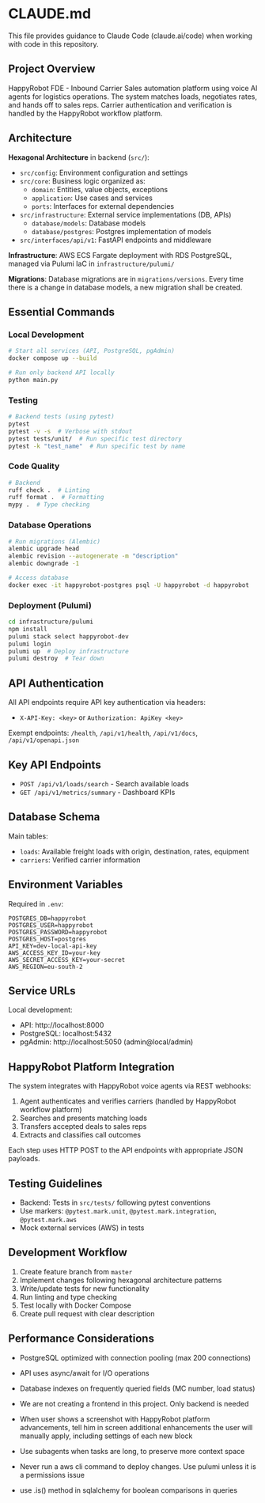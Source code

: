 # CLAUDE.md

This file provides guidance to Claude Code (claude.ai/code) when working with code in this repository.

## Project Overview

HappyRobot FDE - Inbound Carrier Sales automation platform using voice AI agents for logistics operations. The system matches loads, negotiates rates, and hands off to sales reps. Carrier authentication and verification is handled by the HappyRobot workflow platform.

## Architecture

**Hexagonal Architecture** in backend (`src/`):
- `src/config`: Environment configuration and settings
- `src/core`: Business logic organized as:
  - `domain`: Entities, value objects, exceptions
  - `application`: Use cases and services
  - `ports`: Interfaces for external dependencies
- `src/infrastructure`: External service implementations (DB, APIs)
  - `database/models`: Database models
  - `database/postgres`: Postgres implementation of models
- `src/interfaces/api/v1`: FastAPI endpoints and middleware

**Infrastructure**: AWS ECS Fargate deployment with RDS PostgreSQL, managed via Pulumi IaC in `infrastructure/pulumi/`

**Migrations**: Database migrations are in `migrations/versions`. Every time there is a change in database models, a new migration shall be created.

## Essential Commands

### Local Development
```bash
# Start all services (API, PostgreSQL, pgAdmin)
docker compose up --build

# Run only backend API locally
python main.py
```

### Testing
```bash
# Backend tests (using pytest)
pytest
pytest -v -s  # Verbose with stdout
pytest tests/unit/  # Run specific test directory
pytest -k "test_name"  # Run specific test by name

```

### Code Quality
```bash
# Backend
ruff check .  # Linting
ruff format .  # Formatting
mypy .  # Type checking

```

### Database Operations
```bash
# Run migrations (Alembic)
alembic upgrade head
alembic revision --autogenerate -m "description"
alembic downgrade -1

# Access database
docker exec -it happyrobot-postgres psql -U happyrobot -d happyrobot
```

### Deployment (Pulumi)
```bash
cd infrastructure/pulumi
npm install
pulumi stack select happyrobot-dev
pulumi login
pulumi up  # Deploy infrastructure
pulumi destroy  # Tear down
```

## API Authentication

All API endpoints require API key authentication via headers:
- `X-API-Key: <key>` or `Authorization: ApiKey <key>`

Exempt endpoints: `/health`, `/api/v1/health`, `/api/v1/docs`, `/api/v1/openapi.json`

## Key API Endpoints

- `POST /api/v1/loads/search` - Search available loads
- `GET /api/v1/metrics/summary` - Dashboard KPIs

## Database Schema

Main tables:
- `loads`: Available freight loads with origin, destination, rates, equipment
- `carriers`: Verified carrier information

## Environment Variables

Required in `.env`:
```
POSTGRES_DB=happyrobot
POSTGRES_USER=happyrobot
POSTGRES_PASSWORD=happyrobot
POSTGRES_HOST=postgres
API_KEY=dev-local-api-key
AWS_ACCESS_KEY_ID=your-key
AWS_SECRET_ACCESS_KEY=your-secret
AWS_REGION=eu-south-2
```

## Service URLs

Local development:
- API: http://localhost:8000
- PostgreSQL: localhost:5432
- pgAdmin: http://localhost:5050 (admin@local/admin)

## HappyRobot Platform Integration

The system integrates with HappyRobot voice agents via REST webhooks:
1. Agent authenticates and verifies carriers (handled by HappyRobot workflow platform)
2. Searches and presents matching loads
3. Transfers accepted deals to sales reps
4. Extracts and classifies call outcomes

Each step uses HTTP POST to the API endpoints with appropriate JSON payloads.

## Testing Guidelines

- Backend: Tests in `src/tests/` following pytest conventions
- Use markers: `@pytest.mark.unit`, `@pytest.mark.integration`, `@pytest.mark.aws`
- Mock external services (AWS) in tests

## Development Workflow

1. Create feature branch from `master`
2. Implement changes following hexagonal architecture patterns
3. Write/update tests for new functionality
4. Run linting and type checking
5. Test locally with Docker Compose
6. Create pull request with clear description

## Performance Considerations

- PostgreSQL optimized with connection pooling (max 200 connections)
- API uses async/await for I/O operations
- Database indexes on frequently queried fields (MC number, load status)

- We are not creating a frontend in this project. Only backend is needed
- When user shows a screenshot with HappyRobot platform advancements, tell him in screen additional enhancements the user will manually apply, including settings of each new block
- Use subagents when tasks are long, to preserve more context space
- Never run a aws cli command to deploy changes. Use pulumi unless it is a permissions issue
- use .is() method in sqlalchemy for boolean comparisons in queries
